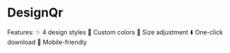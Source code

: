 # DesignQr
Features: ✨ 4 design styles 🎨 Custom colors 📏 Size adjustment ⬇️ One-click download 📱 Mobile-friendly
